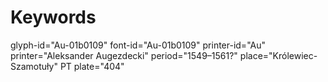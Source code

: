 # Keywords
glyph-id="Au-01b0109"
font-id="Au-01b0109"
printer-id="Au"
printer="Aleksander Augezdecki"
period="1549–1561?"
place="Królewiec-Szamotuły"
PT plate="404"
